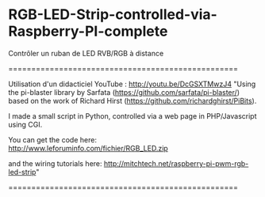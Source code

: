 RGB-LED-Strip-controlled-via-Raspberry-PI-complete
==================================================

Contrôler un ruban de LED RVB/RGB à distance

==================================================

Utilisation d'un didacticiel YouTube : http://youtu.be/DcGSXTMwzJ4
"Using the pi-blaster library by Sarfata (https://github.com/sarfata/pi-blaster/) based on the work of Richard Hirst (https://github.com/richardghirst/PiBits).

I made a small script in Python, controlled via a web page in PHP/Javascript using CGI.

You can get the code here: http://www.leforuminfo.com/fichier/RGB_LED.zip

and the wiring tutorials here: http://mitchtech.net/raspberry-pi-pwm-rgb-led-strip"

==================================================


